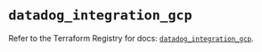 # `datadog_integration_gcp`

Refer to the Terraform Registry for docs: [`datadog_integration_gcp`](https://registry.terraform.io/providers/datadog/datadog/3.73.0/docs/resources/integration_gcp).

